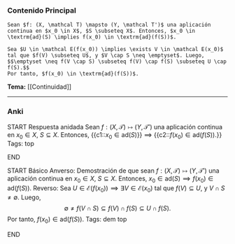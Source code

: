 ### Contenido Principal

```ad-proposition
Sean $f: (X, \mathcal T) \mapsto (Y, \mathcal T')$ una aplicación continua en $x_0 \in X$, $S \subseteq X$. Entonces, $x_0 \in \textrm{ad}(S) \implies f(x_0) \in \textrm{ad}(f(S))$.
```

```ad-proof
Sea $U \in \mathcal E(f(x_0)) \implies \exists V \in \mathcal E(x_0)$ tal que $f(V) \subseteq U$, y $V \cap S \neq \emptyset$. Luego,
$$\emptyset \neq f(V \cap S) \subseteq f(V) \cap f(S) \subseteq U \cap f(S).$$
Por tanto, $f(x_0) \in \textrm{ad}(f(S))$.
```

**Tema:** [[Continuidad]]

---
### Anki

START
Respuesta anidada
Sean $f: (X, \mathcal T) \mapsto (Y, \mathcal T')$ una aplicación continua en $x_0 \in X$, $S \subseteq X$. Entonces, {{c1::$x_0 \in \textrm{ad}(S)$}} $\implies$ {{c2::$f(x_0) \in \textrm{ad}(f(S))$.}}
Tags: top
<!--ID: 1730228001588-->
END

START
Básico
Anverso: Demostración de que sean $f: (X, \mathcal T) \mapsto (Y, \mathcal T')$ una aplicación continua en $x_0 \in X$, $S \subseteq X$. Entonces, $x_0 \in \textrm{ad}(S) \implies f(x_0) \in \textrm{ad}(f(S))$.
Reverso: Sea $U \in \mathcal E(f(x_0)) \implies \exists V \in \mathcal E(x_0)$ tal que $f(V) \subseteq U$, y $V \cap S \neq \emptyset$. Luego,
$$\emptyset \neq f(V \cap S) \subseteq f(V) \cap f(S) \subseteq U \cap f(S).$$
Por tanto, $f(x_0) \in \textrm{ad}(f(S))$.
Tags: dem top
<!--ID: 1730228001591-->
END

